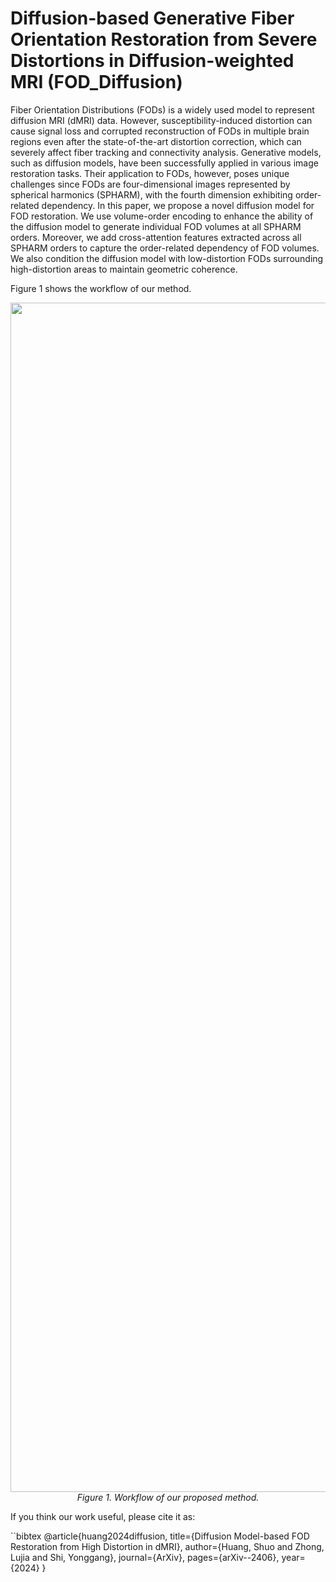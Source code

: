 # Diffusion-based Generative Fiber Orientation Restoration from Severe Distortions in Diffusion-weighted MRI (FOD_Diffusion)
Fiber Orientation Distributions (FODs) is a widely used model to represent diffusion MRI (dMRI) data. However, susceptibility-induced distortion can cause signal loss and  corrupted reconstruction of FODs in multiple brain regions even after the state-of-the-art distortion correction, which can severely affect fiber tracking and connectivity analysis. Generative models, such as diffusion models, have been successfully applied in various image restoration tasks. Their application to FODs, however, poses unique challenges since FODs are four-dimensional images represented by spherical harmonics (SPHARM), with the fourth dimension exhibiting order-related dependency. In this paper, we propose a novel diffusion model for FOD restoration. We use volume-order encoding to enhance the ability of the diffusion model to generate individual FOD volumes at all SPHARM orders. Moreover, we add cross-attention features extracted across all SPHARM orders to capture the order-related dependency of FOD volumes. We also condition the diffusion model with low-distortion FODs surrounding high-distortion areas to maintain geometric coherence.

Figure 1 shows the workflow of our method.

<p align="center">
  <img width="3703" height="1903" alt="Figure_proposed_method" src="https://github.com/user-attachments/assets/751f8a2c-1a36-4556-a686-d7933cbfce54" />
  <br/>
  <em>Figure 1. Workflow of our proposed method.</em>
</p>

If you think our work useful, please cite it as:

``bibtex
@article{huang2024diffusion,
  title={Diffusion Model-based FOD Restoration from High Distortion in dMRI},
  author={Huang, Shuo and Zhong, Lujia and Shi, Yonggang},
  journal={ArXiv},
  pages={arXiv--2406},
  year={2024}
}
